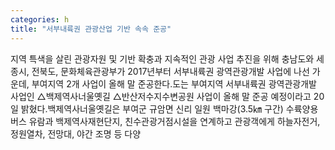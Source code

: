 ```yaml
---
categories: h
title: "서부내륙권 관광산업 기반 속속 준공"
---
```

지역 특색을 살린 관광자원 및 기반 확충과 지속적인 관광 사업 추진을 위해 충남도와 세종시, 전북도, 문화체육관광부가 2017년부터 서부내륙권 광역관광개발 사업에 나선 가운데, 부여지역 2개 사업이 올해 말 준공한다.도는 부여지역 서부내륙권 광역관광개발 사업인 △백제역사너울옛길 △반산저수지수변공원 사업이 올해 말 준공 예정이라고 20일 밝혔다.백제역사너울옛길은 부여군 규암면 신리 일원 백마강(3.5㎞ 구간) 수륙양용버스 유람과 백제역사재현단지, 친수관광거점시설을 연계하고 관광객에게 하늘자전거, 정원열차, 전망대, 야간 조명 등 다양